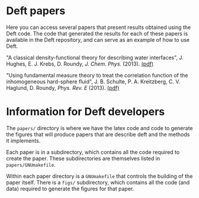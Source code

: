 # Deft papers

Here you can access several papers that present results obtained
using the Deft code.  The code that generated the results for each of
these papers is available in the Deft repository, and can serve as an
example of how to use Deft.

"A classical density-functional theory for describing water
interfaces", J. Hughes, E. J. Krebs, D. Roundy, *J. Chem. Phys.*
(2013). [(pdf)](hughes-saft/paper.pdf)

"Using fundamental measure theory to treat the correlation function of
the inhomogeneous hard-sphere fluid", J. B. Schulte, P. A. Kreitzberg,
C. V. Haglund, D. Roundy, *Phys. Rev. E*
(2013). [(pdf)](contact/paper.pdf)


# Information for Deft developers

The `papers/` directory is where we have the latex code and code to
generate the figures that will produce papers that are describe deft
and the methods it implements.

Each paper is in a subdirectory, which contains all the code required
to create the paper.  These subdirectories are themselves listed in
`papers/GNUmakefile`.

Within each paper directory is a `GNUmakefile` that controls the
building of the paper itself.  There is a `figs/` subdirectory, which
contains all the code (and data) required to generate the figures for
that paper.

